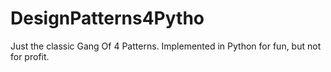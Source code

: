 # DesignPatterns4Pytho
Just the classic Gang Of 4 Patterns. Implemented in Python for fun, but not for profit.
